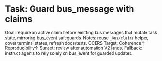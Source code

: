 # Task: Guard bus_message with claims
Goal: require an active claim before emitting bus messages that mutate task state, mirroring bus_event safeguards.
Notes: reuse `_bus/claims` helper, cover terminal states, refresh docs/tests.
OCERS Target: Coherence↑ Reproducibility↑
Sunset: review after automation V2 lands.
Fallback: instruct agents to rely solely on bus_event for guarded updates.
